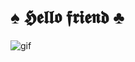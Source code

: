 # **♠ 𝕳𝖊𝖑𝖑𝖔 𝖋𝖗𝖎𝖊𝖓𝖉 ♣** 
![gif](https://github.com/romanticsoul/romanticsoul/assets/109472493/328c0677-8ca8-4602-bc10-995f034d2899)
